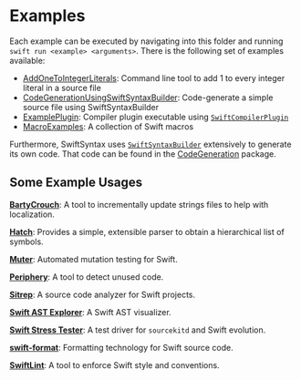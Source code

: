# Examples

Each example can be executed by navigating into this folder and running `swift run <example> <arguments>`. There is the following set of examples available:

- [AddOneToIntegerLiterals](Sources/AddOneToIntegerLiterals/AddOneToIntegerLiterals.swift): Command line tool to add 1 to every integer literal in a source file
- [CodeGenerationUsingSwiftSyntaxBuilder](Sources/CodeGenerationUsingSwiftSyntaxBuilder/CodeGenerationUsingSwiftSyntaxBuilder.swift): Code-generate a simple source file using SwiftSyntaxBuilder
- [ExamplePlugin](Examples/Sources/MacroExamples/Implementation/Plugin.swift): Compiler plugin executable using [`SwiftCompilerPlugin`](../Sources/SwiftCompilerPlugin)
- [MacroExamples](Sources/MacroExamples): A collection of Swift macros

Furthermore, SwiftSyntax uses [`SwiftSyntaxBuilder`](../Sources/SwiftSyntaxBuilder) extensively to generate its own code. That code can be found in the [CodeGeneration](../CodeGeneration) package.

## Some Example Usages

[**BartyCrouch**](https://github.com/Flinesoft/BartyCrouch): A tool to incrementally update strings files to help with localization.

[**Hatch**](https://github.com/sdidla/Hatch): Provides a simple, extensible parser to obtain a hierarchical list of symbols.

[**Muter**](https://github.com/muter-mutation-testing/muter): Automated mutation testing for Swift.

[**Periphery**](https://github.com/peripheryapp/periphery): A tool to detect unused code.

[**Sitrep**](https://github.com/twostraws/Sitrep): A source code analyzer for Swift projects.

[**Swift AST Explorer**](https://swift-ast-explorer.com/): A Swift AST visualizer.

[**Swift Stress Tester**](https://github.com/swiftlang/swift-stress-tester): A test driver for `sourcekitd` and Swift evolution.

[**swift-format**](https://github.com/swiftlang/swift-format): Formatting technology for Swift source code.

[**SwiftLint**](https://github.com/realm/SwiftLint): A tool to enforce Swift style and conventions.

